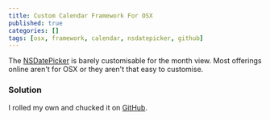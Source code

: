 ```yaml
---
title: Custom Calendar Framework For OSX
published: true
categories: []
tags: [osx, framework, calendar, nsdatepicker, github]
---
```

The [NSDatePicker](https://developer.apple.com/library/mac/documentation/cocoa/reference/applicationkit/classes/nsdatepicker_class/reference/reference.html) is barely customisable for the month view. Most offerings online aren't for OSX or they aren't that easy to customise.

### Solution
I rolled my own and chucked it on  [GitHub](https://github.com/shaydesdsgn/SDFCalendarOSX).

